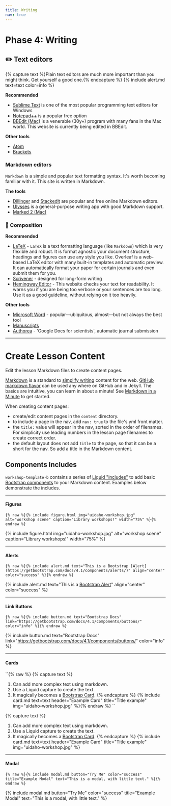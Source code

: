```yaml
---
title: Writing
nav: true
---
```


# Phase 4: Writing


## ✏️ Text editors

{% capture text %}Plain text editors are much more important than you might think. Get yourself a good one.{% endcapture %}
{% include alert.md text=text color=info %}

**Recommended**
 - [Sublime Text](https://www.sublimetext.com) is one of the most popular programming text editors for Windows
 - [Notepad++](https://notepad-plus-plus.org/) is a popular free option
 - [BBEdit (Mac)](https://www.barebones.com/products/bbedit/) is a venerable (30y+) program with many fans in the Mac world. This website is currently being edited in BBEdit.

**Other tools**
 - [Atom](https://atom.io)
 - [Brackets](http://brackets.io)

### Markdown editors

`Markdown` is a simple and popular text formatting syntax. It's worth becoming familiar with it. This site is written in Markdown.

**The tools**
 - [Dillinger](https://dillinger.io) and [Stackedit](https://stackedit.io) are popular and free online Markdown editors.
 - [Ulysses](https://ulysses.app) is a general-purpose writing app with good Markdown support.
 - [Marked 2 (Mac)](https://marked2app.com)

### 📓 Composition

**Recommended**
 - [LaTeX](https://www.overleaf.com) - `LaTeX` is a text formatting language (like `Markdown`) which is very flexible and robust. It is format agnostic your document structure, headings and figures can use any style you like. Overleaf is a web-based LaTeX editor with many built-in templates and automatic preview. It can automatically format your paper for certain journals and even submit them for you.
 - [Scrivener](https://www.literatureandlatte.com/scrivener/) - designed for long-form writing
 - [Hemingway Editor](http://hemingwayapp.com/) - This website checks your text for readability. It warns you if you are being too verbose or your sentences are too long. Use it as a good guideline, without relying on it too heavily. 

**Other tools**
 - [Microsoft Word](https://www.office.com) - popular—ubiquitous, almost—but not always the best tool
 - [Manuscripts](https://www.manuscriptsapp.com)
 - [Authorea](https://www.authorea.com) - 'Google Docs for scientists', automatic journal submission
 
 ---
 

# Create Lesson Content

Edit the lesson Markdown files to create content pages.

[Markdown](https://daringfireball.net/projects/markdown/) is a standard to [simplify writing](https://evanwill.github.io/_drafts/notes/writing-markdown.html) content for the web. 
[GitHub markdown flavor](https://help.github.com/articles/basic-writing-and-formatting-syntax/) can be used any where on GitHub and in Jekyll.
The basics are intuitive, you can learn in about a minute!
See [Markdown in a Minute](https://evanwill.github.io/_drafts/notes/markdown-minute.html) to get started.

When creating content pages:

- create/edit content pages in the `content` directory.
- to include a page in the nav, add `nav: true` to the file's yml front matter.
- the `title:` value will appear in the nav, sorted in the order of filenames. For simplicity use leading numbers in the lesson page filenames to create correct order.
- the default layout does not add `title` to the page, so that it can be a short for the nav. So add a title in the Markdown content.

## Components Includes

`workshop-template-b` contains a series of [Liquid "includes"](https://jekyllrb.com/docs/includes/) to add basic [Bootstrap components](https://getbootstrap.com/docs/4.1/components/) to your Markdown content.
Examples below demonstrate the includes.

--------

#### Figures 

`{% raw %}{% include figure.html img="uidaho-workshop.jpg" alt="workshop scene" caption="Library workshops!" width="75%" %}{% endraw %}`

{% include figure.html img="uidaho-workshop.jpg" alt="workshop scene" caption="Library workshops!" width="75%" %}

----------

#### Alerts

`{% raw %}{% include alert.md text="This is a Bootstrap [Alert](https://getbootstrap.com/docs/4.1/components/alerts/)" align="center" color="success" %}{% endraw %}`

{% include alert.md text="This is a [Bootstrap Alert](https://getbootstrap.com/docs/4.1/components/alerts/)" align="center" color="success" %}

-----------

#### Link Buttons 

`{% raw %}{% include button.md text="Bootstrap Docs" link="https://getbootstrap.com/docs/4.1/components/buttons/" color="info" %}{% endraw %}`

{% include button.md text="Bootstrap Docs" link="https://getbootstrap.com/docs/4.1/components/buttons/" color="info" %}

---------

#### Cards

``{% raw %}
{% capture text %}
1. Can add more complex text using markdown.
2. Use a Liquid capture to create the text.
3. It magically becomes a [Bootstrap Card](https://getbootstrap.com/docs/4.1/components/card/).
{% endcapture %}
{% include card.md text=text header="Example Card" title="Title example" img="uidaho-workshop.jpg" %}{% endraw %}
``

{% capture text %}
1. Can add more complex text using markdown.
2. Use a Liquid capture to create the text.
3. It magically becomes a [Bootstrap Card](https://getbootstrap.com/docs/4.1/components/card/).
{% endcapture %}
{% include card.md text=text header="Example Card" title="Title example" img="uidaho-workshop.jpg" %}

------------

#### Modal

`{% raw %}{% include modal.md button="Try Me" color="success" title="Example Modal" text="This is a modal, with little text." %}{% endraw %}`

{% include modal.md button="Try Me" color="success" title="Example Modal" text="This is a modal, with little text." %}
